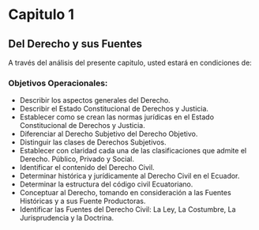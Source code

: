 # Capitulo 1


## Del Derecho y sus Fuentes


A través del análisis del presente capitulo, usted estará en condiciones de:


### Objetivos Operacionales:
* Describir los aspectos generales del Derecho.
* Describir el Estado Constitucional de Derechos y Justicia.
* Establecer como se crean las normas jurídicas en el Estado Constitucional de Derechos y Justicia.
* Diferenciar al Derecho Subjetivo del Derecho Objetivo.
* Distinguir las clases de Derechos Subjetivos.
* Establecer con claridad cada una de las clasificaciones que admite el Derecho. Público, Privado y Social.
* Identificar el contenido del Derecho Civil.
* Determinar histórica y jurídicamente al Derecho Civil en el Ecuador.
* Determinar la estructura del código civil Ecuatoriano.
* Conceptuar al Derecho, tomando en consideración a las Fuentes Históricas y a sus Fuente Productoras.
* Identificar las Fuentes del Derecho Civil: La Ley, La Costumbre, La Jurisprudencia y la Doctrina.

